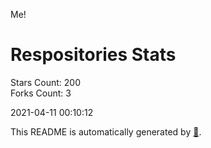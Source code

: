 Me!

# Respositories Stats
Stars Count: 200  
Forks Count: 3

2021-04-11 00:10:12  

This README is automatically generated by [🐰](https://github.com/rnitta/rnitta).
